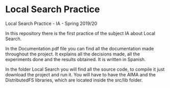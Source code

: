 # Local Search Practice

Local Search Practice - IA - Spring 2019/20

In this repository there is the first practice of the subject IA about Local Search.

In the Documentation.pdf file you can find all the documentation made throughout the project. It explains all the decisions made, all the experiments done and the results obtained. It is written in Spanish.

In the folder Local Search you will find all the source code, to compile it just download the project and run it. You will have to have the AIMA and the DistributedFS libraries, which are located inside the src/lib folder.


